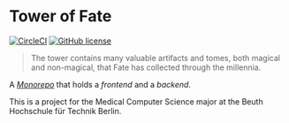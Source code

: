 # Tower of Fate

[![CircleCI](https://circleci.com/gh/meandor/tower-of-fate.svg?style=shield)](https://circleci.com/gh/meandor/tower-of-fate)
[![GitHub license](https://img.shields.io/github/license/meandor/tower-of-fate.svg)](https://github.com/meandor/tower-of-fate/blob/master/LICENSE)

> The tower contains many valuable artifacts and tomes, both magical and non-magical, that Fate has collected through
>the millennia.

A [_Monorepo_](https://en.wikipedia.org/wiki/Monorepo) that holds a _frontend_ and a _backend_.

This is a project for the Medical Computer Science major at the Beuth Hochschule für Technik Berlin.

